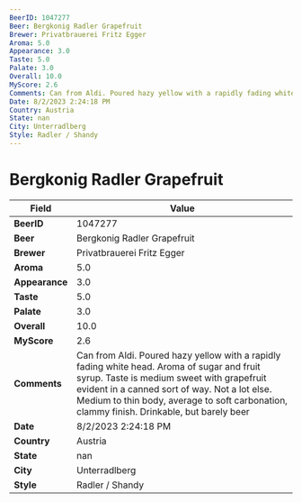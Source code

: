 ```yaml
---
BeerID: 1047277
Beer: Bergkonig Radler Grapefruit
Brewer: Privatbrauerei Fritz Egger
Aroma: 5.0
Appearance: 3.0
Taste: 5.0
Palate: 3.0
Overall: 10.0
MyScore: 2.6
Comments: Can from Aldi. Poured hazy yellow with a rapidly fading white head. Aroma of sugar and fruit syrup. Taste is medium sweet with grapefruit evident in a canned sort of way. Not a lot else. Medium to thin body, average to soft carbonation, clammy finish. Drinkable, but barely beer
Date: 8/2/2023 2:24:18 PM
Country: Austria
State: nan
City: Unterradlberg
Style: Radler / Shandy
---
```


# Bergkonig Radler Grapefruit

| Field         | Value |
|---------------|-------|
| **BeerID** | 1047277 |
| **Beer** | Bergkonig Radler Grapefruit |
| **Brewer** | Privatbrauerei Fritz Egger |
| **Aroma** | 5.0 |
| **Appearance** | 3.0 |
| **Taste** | 5.0 |
| **Palate** | 3.0 |
| **Overall** | 10.0 |
| **MyScore** | 2.6 |
| **Comments** | Can from Aldi. Poured hazy yellow with a rapidly fading white head. Aroma of sugar and fruit syrup. Taste is medium sweet with grapefruit evident in a canned sort of way. Not a lot else. Medium to thin body, average to soft carbonation, clammy finish. Drinkable, but barely beer |
| **Date** | 8/2/2023 2:24:18 PM |
| **Country** | Austria |
| **State** | nan |
| **City** | Unterradlberg |
| **Style** | Radler / Shandy |
